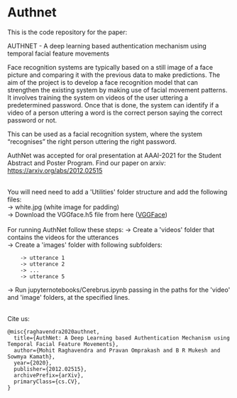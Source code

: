 # Authnet

This is the code repository for the paper:

AUTHNET - A deep learning based authentication mechanism using temporal facial feature movements <br>

Face recognition systems are typically based on a still image of a face picture and comparing it with the previous data to make predictions. The aim of the project is to develop a face recognition model that can strengthen the existing system by making use of facial movement patterns. It involves training the system on videos of the user uttering a predetermined password. Once that is done, the system can identify if a video of a person uttering a word is the correct person saying the correct password or not. 

This can be used as a facial recognition system, where the system “recognises” the right person uttering the right password.

AuthNet was accepted for oral presentation at AAAI-2021 for the Student Abstract and Poster Program. 
Find our paper on arxiv: <https://arxiv.org/abs/2012.02515> <br>
<br>

You will need need to add a 'Utilities' folder structure and add the following files: <br>
-> white.jpg (white image for padding) <br>
-> Download the VGGface.h5 file from here ([VGGFace](https://drive.google.com/file/d/1cgNbT4UOGyEiAcB64vqwkhNtp-XCsL3u/view?usp=sharing)) <br>
<br>
For running AuthNet follow these steps:
-> Create a 'videos' folder that contains the videos for the utterances </br>
-> Create a 'images' folder with following subfolders: </br>

        -> utterance 1 
        -> utterance 2 
        -> ... 
        -> utterance 5 
-> Run jupyternotebooks/Cerebrus.ipynb passing in the paths for the 'video' and 'image' folders, at the specified lines.


<br>
Cite us:

```
@misc{raghavendra2020authnet,
  title={AuthNet: A Deep Learning based Authentication Mechanism using Temporal Facial Feature Movements},
  author={Mohit Raghavendra and Pravan Omprakash and B R Mukesh and Sowmya Kamath},
  year={2020},
  publisher={2012.02515},
  archivePrefix={arXiv},
  primaryClass={cs.CV},
}
```

